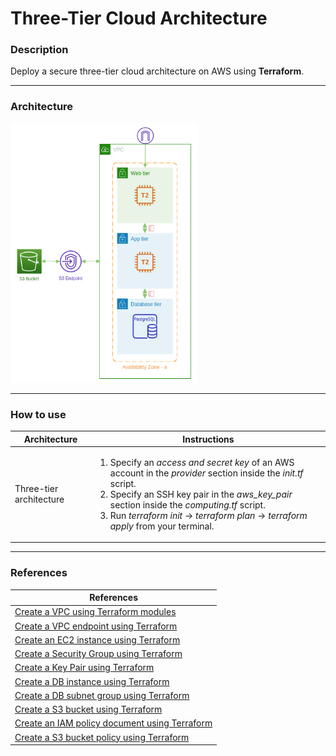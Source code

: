 # Three-Tier Cloud Architecture
<h3>Description</h3>
<p>Deploy a secure three-tier cloud architecture on AWS using <strong>Terraform</strong>.<p>
<hr>

<h3>Architecture</h3>
<img src="./aws-three-tiers.png?raw=true" width="300">
<hr>

<h3>How to use</h3>
<table>
  <thead>
    <tr>
      <th>Architecture</th>
      <th>Instructions</th>
    </tr>
  </thead>
  <tbody>
    <td>Three-tier architecture</td>
    <td>
      <ol>
        <li>
          Specify an <em>access and secret key</em> of an AWS account in the <em>provider</em> section inside the <em>init.tf</em> script.
         </li>
         <li>
          Specify an SSH key pair in the <em>aws_key_pair</em> section inside the <em>computing.tf</em> script.
         </li>
          <li>
             Run <em>terraform init</em> -> <em>terraform plan</em> -> <em>terraform apply</em> from your terminal.
          </li>
      </ol>
    </td>
  </tbody>
</table>
<hr>

<h3>References</h3>
<table>
  <thead>
    <tr>
      <th>References</th>
    </tr>
  </thead>
  <tbody>
    <tr>
      <td>
        <a href="https://registry.terraform.io/modules/terraform-aws-modules/vpc/aws/1.23.0" rel="noopener noreferrer">Create a VPC using Terraform modules
        </a>
      </td>
    </tr>
    <tr>
      <td>
        <a href="https://registry.terraform.io/providers/hashicorp/aws/latest/docs/resources/vpc_endpoint" rel="noopener noreferrer">Create a VPC endpoint using Terraform
        </a>
      </td>
    </tr>
    <tr>
      <td>
        <a href="https://registry.terraform.io/providers/hashicorp/aws/latest/docs/resources/instance" rel="noopener noreferrer">Create an EC2 instance using Terraform
        </a>
      </td>
    </tr>
    <tr>
      <td>
        <a href="https://registry.terraform.io/providers/hashicorp/aws/latest/docs/resources/security_group" rel="noopener noreferrer">Create a Security Group using Terraform
        </a>
      </td>
    </tr>
    <tr>
      <td>
        <a href="https://registry.terraform.io/providers/hashicorp/aws/latest/docs/resources/key_pair" rel="noopener noreferrer">Create a Key Pair using Terraform
        </a>
      </td>
    </tr>
    <tr>
      <td>
        <a href="https://registry.terraform.io/providers/hashicorp/aws/latest/docs/resources/db_instance" rel="noopener noreferrer">Create a DB instance using Terraform
        </a>
      </td>
    </tr>
    <tr>
      <td>
        <a href="https://registry.terraform.io/providers/hashicorp/aws/latest/docs/resources/db_subnet_group" rel="noopener noreferrer">Create a DB subnet group using Terraform
        </a>
      </td>
    </tr>
    <tr>
      <td>
        <a href="https://registry.terraform.io/providers/hashicorp/aws/latest/docs/resources/s3_bucket" rel="noopener noreferrer">Create a S3 bucket using Terraform
        </a>
      </td>
    </tr>
    <tr>
      <td>
        <a href="https://registry.terraform.io/providers/hashicorp/aws/latest/docs/data-sources/iam_policy_document" rel="noopener noreferrer">Create an IAM policy document using Terraform
        </a>
      </td>
    </tr>
    <tr>
      <td>
        <a href="https://registry.terraform.io/providers/hashicorp/aws/latest/docs/resources/s3_bucket_policy" rel="noopener noreferrer">Create a S3 bucket policy using Terraform
        </a>
      </td>
    </tr>
  </tbody>
</table>
